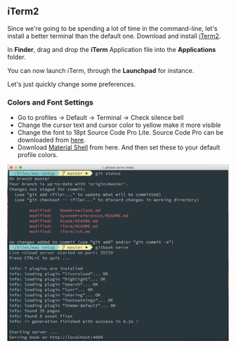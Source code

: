 ## iTerm2

Since we're going to be spending a lot of time in the command-line, let's install a better terminal than the default one. Download and install [iTerm2](http://www.iterm2.com/).

In **Finder**, drag and drop the **iTerm** Application file into the **Applications** folder.

You can now launch iTerm, through the **Launchpad** for instance.

Let's just quickly change some preferences.

### Colors and Font Settings
- Go to profiles -> Default -> Terminal -> Check silence bell
- Change the cursor text and cursor color to yellow make it more visible
- Change the font to 18pt Source Code Pro Lite. Source Code Pro can be downloaded from [here](https://github.com/adobe-fonts/source-code-pro/releases/latest).
- Download [Material Shell](https://gist.github.com/2joephillips/06150f60cbd4b2e0289fcc269b1c9162) from here. And then set these to your default profile colors.


![Screen](/assets/ITerm2.png)
